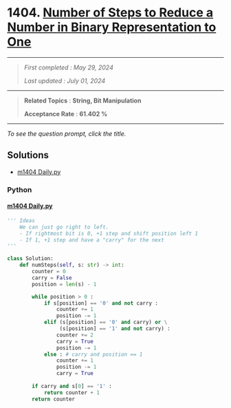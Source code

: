 # 1404. [Number of Steps to Reduce a Number in Binary Representation to One](<https://leetcode.com/problems/number-of-steps-to-reduce-a-number-in-binary-representation-to-one>)

------

> *First completed : May 29, 2024*
>
> *Last updated : July 01, 2024*


------

> **Related Topics** : **String, Bit Manipulation**
>
> **Acceptance Rate** : **61.402 %**


------

*To see the question prompt, click the title.*

## Solutions

- [m1404 Daily.py](<../my-submissions/m1404 Daily.py>)
### Python
#### [m1404 Daily.py](<../my-submissions/m1404 Daily.py>)
```Python
''' Ideas
    We can just go right to left. 
    - If rightmost bit is 0, +1 step and shift position left 1
    - If 1, +1 step and have a "carry" for the next 
'''

class Solution:
    def numSteps(self, s: str) -> int:
        counter = 0
        carry = False
        position = len(s) - 1

        while position > 0 :
            if s[position] == '0' and not carry :
                counter += 1
                position -= 1
            elif (s[position] == '0' and carry) or \
                 (s[position] == '1' and not carry) :
                counter += 2
                carry = True
                position -= 1
            else : # carry and position == 1
                counter += 1
                position -= 1
                carry = True
        
        if carry and s[0] == '1' :
            return counter + 1
        return counter
```

